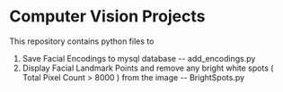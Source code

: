 # Computer Vision Projects

This repository contains python files to 

1. Save Facial Encodings to mysql database -- add_encodings.py
2. Display Facial Landmark Points and remove any bright white spots ( Total Pixel Count > 8000 ) from the image -- BrightSpots.py
